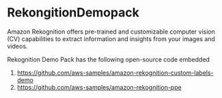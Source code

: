 # RekongitionDemopack

Amazon Rekognition offers pre-trained and customizable computer vision (CV) capabilities to extract information and insights from your images and videos.

Rekognition Demo Pack has the following open-source code embedded 

1. https://github.com/aws-samples/amazon-rekognition-custom-labels-demo
2. https://github.com/aws-samples/amazon-rekognition-ppe

